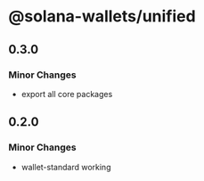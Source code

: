 # @solana-wallets/unified

## 0.3.0

### Minor Changes

- export all core packages

## 0.2.0

### Minor Changes

- wallet-standard working

